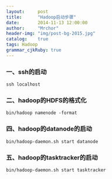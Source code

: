 ```yaml
---
layout:     post
title:      "Hadoop启动步骤"
date:       2014-11-13 12:00:00
author:     "Mrchor"
header-img: "img/post-bg-2015.jpg"
catalog:	true
tags: Hadoop
grammar_cjkRuby: true
---
```



### 一、ssh的启动
	ssh localhost

### 二、hadoop的HDFS的格式化
	bin/hadoop namenode -format

### 四、hadoop的datanode的启动
	bin/hadoop-daemon.sh start datanode

### 五、hadoop的tasktracker的启动
	bin/hadoop-daemon.sh start tasktracker

